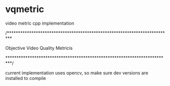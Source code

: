 # vqmetric
video metric cpp implementation

/**************************************************************************

Objective Video Quality Metricis

**************************************************************************/

current implementation uses opencv, so make sure dev versions are installed to compile
